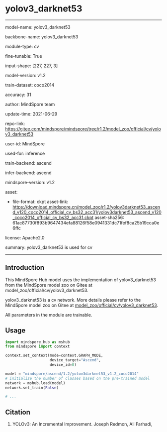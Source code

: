 # yolov3_darknet53

---

model-name: yolov3_darknet53

backbone-name: yolov3_darknet53

module-type: cv

fine-tunable: True

input-shape: [227, 227, 3]

model-version: v1.2

train-dataset: coco2014

accuracy: 31

author: MindSpore team

update-time: 2021-06-29

repo-link: <https://gitee.com/mindspore/mindspore/tree/r1.2/model_zoo/official/cv/yolov3_darknet53>

user-id: MindSpore

used-for: inference

train-backend: ascend

infer-backend: ascend

mindspore-version: v1.2

asset:

-
    file-format: ckpt
    asset-link: <https://download.mindspore.cn/model_zoo/r1.2/yolov3darknet53_ascend_v120_coco2014_official_cv_bs32_acc31/yolov3darknet53_ascend_v120_coco2014_official_cv_bs32_acc31.ckpt>
    asset-sha256: 61ac87730f893b9647434efa88126f58e0941331dc71fef8ca25b19cca0e6ffc

license: Apache2.0

summary: yolov3_darknet53 is used for cv

---

## Introduction

This MindSpore Hub model uses the implementation of yolov3_darknet53 from the MindSpore model zoo on Gitee at model_zoo/official/cv/yolov3_darknet53.

yolov3_darknet53 is a cv network. More details please refer to the MindSpore model zoo on Gitee at [model_zoo/official/cv/yolov3_darknet53](https://gitee.com/mindspore/mindspore/blob/r1.2/model_zoo/official/cv/yolov3_darknet53/README.md).

All parameters in the module are trainable.

## Usage

```python
import mindspore_hub as mshub
from mindspore import context

context.set_context(mode=context.GRAPH_MODE,
                    device_target="Ascend",
                    device_id=0)

model = "mindspore/ascend/1.2/yolov3darknet53_v1.2_coco2014"
# initialize the number of classes based on the pre-trained model
network = mshub.load(model)
network.set_train(False)

# ...
```

## Citation

1. YOLOv3: An Incremental Improvement. Joseph Redmon, Ali Farhadi,

